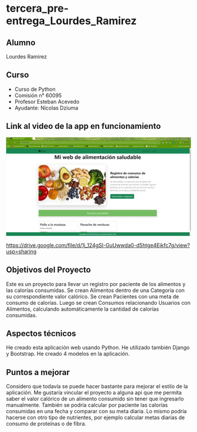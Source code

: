 # tercera_pre-entrega_Lourdes_Ramirez

## Alumno

Lourdes Ramirez

## Curso

- Curso de Python
- Comisión n° 60095
- Profesor Esteban Acevedo
- Ayudante: Nicolas Dziuma

## Link al video de la app en funcionamiento

![pantalla inicial de mi web](src/media/vista_previa_video_demo.png)

https://drive.google.com/file/d/1j_124gSI-GuUwwda0-d5htge4Ejkfc7g/view?usp=sharing

## Objetivos del Proyecto

Este es un proyecto para llevar un registro por paciente de los alimentos y las calorías consumidas.
Se crean Alimentos dentro de una Categoría con su correspondiente valor calórico.
Se crean Pacientes con una meta de consumo de calorías.
Luego se crean Consumos relacionando Usuarios con Alimentos, calculando automáticamente la cantidad de calorías consumidas.

## Aspectos técnicos

He creado esta aplicación web usando Python. He utilizado también Django y Bootstrap. He creado 4 modelos en la aplicación.

## Puntos a mejorar

Considero que todavía se puede hacer bastante para mejorar el estilo de la aplicación.
Me gustaría vincular el proyecto a alguna api que me permita saber el valor calórico de un alimento consumido sin tener que ingresarlo manualmente.
También se podría calcular por paciente las calorías consumidas en una fecha y comparar con su meta diaria. Lo mismo podría hacerse con otro tipo de nutrientes, por ejemplo calcular metas diarias de consumo de proteínas o de fibra.
